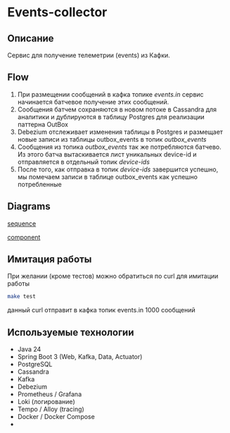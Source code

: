 # Events-collector

## Описание

Сервис для получение телеметрии (events) из Кафки.

## Flow

1) При размещении сообщений в кафка топике *events.in* сервис начинается батчевое получение этих сообщений.
2) Сообщения батчем сохраняются в новом потоке в Cassandra для аналитики и дублируются в таблицу Postgres для реализации паттерна OutBox
3) Debezium отслеживает изменения таблицы в Postgres и размещает новые записи из таблицы outbox_events в топик *outbox_events*
4) Сообщения из топика *outbox_events* так же потребляются батчево. Из этого батча вытаскивается лист уникальных device-id и отправляется в отдельный топик *device-ids*
5) После того, как отправка в топик *device-ids* завершится успешно, мы помечаем записи в таблице outbox_events как успешно потребленные

## Diagrams

[sequence](./diagrams/sequence.puml)

[component](./diagrams/component.puml)

## Имитация работы

При желании (кроме тестов) можно обратиться по curl для имитации работы

```bash
make test
```

данный curl отправит в кафка топик events.in 1000 сообщений

## Используемые технологии

* Java 24
* Spring Boot 3 (Web, Kafka, Data, Actuator)
* PostgreSQL
* Cassandra
* Kafka
* Debezium
* Prometheus / Grafana
* Loki (логирование)
* Tempo / Alloy (tracing)
* Docker / Docker Compose
*
